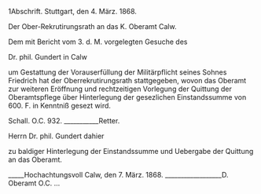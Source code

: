 1Abschrift. Stuttgart, den 4. März. 1868.

Der Ober-Rekrutirungsrath an das K. Oberamt Calw.

Dem mit Bericht vom 3. d. M. vorgelegten Gesuche des

 Dr. phil. Gundert in Calw

um Gestattung der Vorauserfüllung der Militärpflicht seines Sohnes Friedrich hat der Oberrekrutirungsrath stattgegeben, wovon das Oberamt zur weiteren Eröffnung und rechtzeitigen Vorlegung der Quittung der Oberamtspflege über Hinterlegung der gesezlichen Einstandssumme von 600. F. in Kenntniß gesezt wird.

 Schall.
O.C.
 932. ___________Retter.



Herrn Dr. phil. Gundert dahier

 zu baldiger Hinterlegung der Einstandssumme
 und Uebergabe der Quittung an das Oberamt.

 _____Hochachtungsvoll
 Calw, den 7. März. 1868.
 __________________D. Oberamt
 O.C. ...
